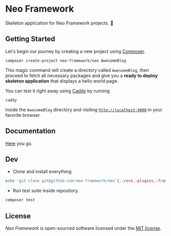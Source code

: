 # Neo Framework

Skeleton application for Neo Framework projects. :tanabata_tree:

## Getting Started

Let's begin our journey by creating a new project using [Composer](https://getcomposer.org).

```
composer create-project neo-framework/neo AwesomeBlog
```

This magic command will create a directory called `AwesomeBlog`, then proceed to fetch all necessary packages and give you a __ready to deploy skeleton application__ that displays a hello world page.

You can test it right away using [Caddy](https://caddyserver.com) by running

```
caddy
```

inside the `AwesomeBlog` directory and visiting [`http://localhost:4000`](http://localhost:4000) in your favorite browser.

## Documentation

[Here](https://github.com/neo-framework/neo/wiki) you go.

## Dev

- Clone and install everything.

```bash
echo 'git clone git@github.com:neo-framework/neo'{,-core,-plugins,-framework.github.io}';' '(cd neo'{,-core,-plugins}'&&composer install);' | bash
```

- Run test suite inside repository.

```bash
composer test
```

## License

_Neo Framework_ is open-sourced software licensed under the [MIT license](LICENSE).

